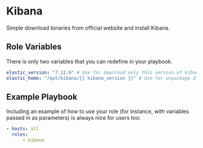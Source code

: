 Kibana
=========

Simple download binaries from official website and install Kibana.

Role Variables
--------------

There is only two variables that you can redefine in your playbook.

```yaml
elastic_version: "7.12.0" # Use for download only this version of kibana
elastic_home: "/opt/kibana/{{ kibana_version }}" # Use for unpackage distro and create KIBANA_HOME variable
```

Example Playbook
----------------

Including an example of how to use your role (for instance, with variables passed in as parameters) is always nice for users too:

```yaml
- hosts: all
  roles:
      - kibana
```
